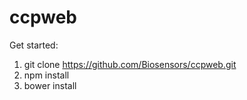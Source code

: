 ccpweb
============

Get started:
1. git clone https://github.com/Biosensors/ccpweb.git
2. npm install
3. bower install
